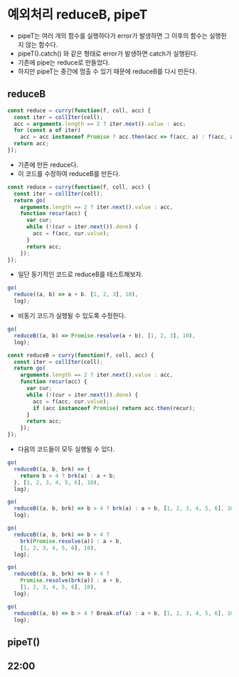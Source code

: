 # 예외처리 reduceB, pipeT

- pipeT는 여러 개의 함수를 실행하다가 error가 발생하면 그 이후의 함수는 실행한지 않는 함수다.
- pipeT().catch() 와 같은 형태로 error가 발생하면 catch가 실행된다.
- 기존에 pipe는 reduce로 만들었다.
- 하지만 pipeT는 중간에 멈출 수 있기 때문에 reduceB를 다시 만든다.

## reduceB

```js
const reduce = curry(function(f, coll, acc) {
  const iter = collIter(coll);
  acc = arguments.length == 2 ? iter.next().value : acc;
  for (const a of iter)
    acc = acc instanceof Promise ? acc.then(acc => f(acc, a) : f(acc, a));
  return acc;
});
```

- 기존에 만든 reduce다.
- 이 코드를 수정하여 reduceB를 만든다.

```js
const reduce = curry(function(f, coll, acc) {
  const iter = collIter(coll);
  return go(
    arguments.length == 2 ? iter.next().value : acc,
    function recur(acc) {
      var cur;
      while (!(cur = iter.next()).done) {
        acc = f(acc, cur.value);
      }
      return acc;
    });
});
```

- 일단 동기적인 코드로 reduceB를 테스트해보자.

```js
go(
  reduce((a, b) => a + b. [1, 2, 3], 10),
  log);
```

- 비동기 코드가 실행될 수 있도록 수정한다.

```js
go(
  reduceB((a, b) => Promise.resolve(a + b), [1, 2, 3], 10),
  log);
```

```js
const reduceB = curry(function(f, coll, acc) {
  const iter = collIter(coll);
  return go(
    arguments.length == 2 ? iter.next().value : acc,
    function recur(acc) {
      var cur;
      while (!(cur = iter.next()).done) {
        acc = f(acc, cur.value);
        if (acc instanceof Promise) return acc.then(recur);
      }
      return acc;
    });
});
```

- 다음의 코드들이 모두 실행될 수 있다.

```js
go(
  reduceB((a, b, brk) => {
    return b > 4 ? brk(a) : a + b;
  }, [1, 2, 3, 4, 5, 6], 10),
  log);

go(
  reduceB((a, b, brk) => b > 4 ? brk(a) : a + b, [1, 2, 3, 4, 5, 6], 10),
  log);

go(
  reduceB((a, b, brk) => b > 4 ?
    brk(Promise.resolve(a)) : a + b,
    [1, 2, 3, 4, 5, 6], 10),
  log);

go(
  reduceB((a, b, brk) => b > 4 ?
    Promise.resolve(brk(a)) : a + b,
    [1, 2, 3, 4, 5, 6], 10),
  log);

go(
  reduceB((a, b) => b > 4 ? Break.of(a) : a + b, [1, 2, 3, 4, 5, 6], 10),
  log);
```

## pipeT()

## 22:00
